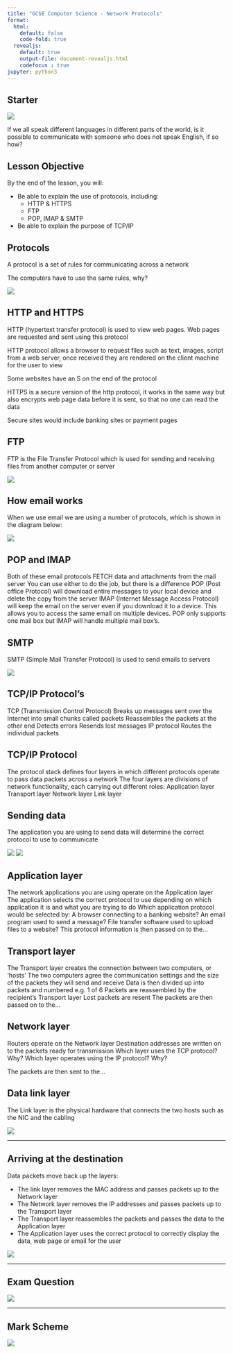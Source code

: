 ```yaml
---
title: "GCSE Computer Science - Network Protocols"
format:
  html: 
    default: false
    code-fold: true
  revealjs: 
    default: true
    output-file: document-revealjs.html
    codefocus : true
jupyter: python3
---
```


## Starter 


![](https://openclipart.org/download/333592/world-map-withgreetings.svg)

If we all speak different languages in different parts of the world, is it possible to communicate with someone who does not speak English, if so how?



## Lesson Objective

By the end of the lesson, you will:

* Be able to explain the use of protocols, including: 
    * HTTP & HTTPS
    * FTP
    * POP, IMAP & SMTP
* Be able to explain the purpose of TCP/IP


## Protocols

A protocol is a set of rules for communicating across a network 

The computers have to use the same rules, why?

![](https://hackmd.io/_uploads/S1lTIrRi-T.png)



## HTTP and HTTPS

HTTP (hypertext transfer protocol) is used to view web pages. Web pages are requested and sent using this protocol

HTTP protocol allows a browser to request files such as text, images, script from a web server, once received they are rendered on the client machine for the user to view

Some websites have an S on the end of the protocol

HTTPS is a secure version of the http protocol, it works in the same way but also encrypts web page data before it is sent, so that no one can read the data

Secure sites would include banking sites or payment pages 



## FTP

FTP is the File Transfer Protocol which is used for sending and receiving files from another computer or server

![](https://hackmd.io/_uploads/Syawr0ibp.png)



## How email works

When we use email we are using a number of protocols, which is shown in the diagram below:

![](https://hackmd.io/_uploads/H1lLOrCi-a.png)



## POP and IMAP

Both of these email protocols FETCH data and attachments from the mail server
You can use either to do the job, but there is a difference
POP (Post office Protocol) will download entire messages to your local device and delete the copy from the server
IMAP (Internet Message Access Protocol) will keep the email on the server even if you download it to a device. This allows you to access the same email on multiple devices. 
POP only supports one mail box but IMAP will handle multiple mail box’s.



## SMTP

SMTP (Simple Mail Transfer Protocol) is used to send emails to servers

![](https://hackmd.io/_uploads/rJgtSAoZT.png)




## TCP/IP Protocol’s

TCP (Transmission Control Protocol)
Breaks up messages sent over the Internet into small chunks called packets
Reassembles the packets at the other end
Detects errors
Resends lost messages
IP protocol
Routes the individual packets



## TCP/IP Protocol

The protocol stack defines four layers in which different protocols operate to pass data packets across a network
The four layers are divisions of network functionality, each carrying out different roles:
Application layer
Transport layer
Network layer
Link layer



## Sending data

The application you are using to send data will determine the correct protocol to use to communicate

![](https://hackmd.io/_uploads/H1R9BCi-T.png) ![](https://hackmd.io/_uploads/Hkzqr0j-T.png)



## Application layer

The network applications you are using operate on the Application layer
The application selects the correct protocol to use depending on which application it is and what you are trying to do
Which application protocol would be selected by:
A browser connecting to a banking website?
An email program used to send a message?
File transfer software used to upload files to a website?
This protocol information is then passed on to the…



## Transport layer

The Transport layer creates the connection between two computers, or ‘hosts’
The two computers agree the communication settings and the size of the packets they will send and receive
Data is then divided up into packets and numbered e.g. 1 of 6
Packets are reassembled by the recipient’s Transport layer
Lost packets are resent
The packets are then passed on to the…



## Network layer

Routers operate on the Network layer
Destination addresses are written on to the packets ready for transmission
Which layer uses the TCP protocol? Why?
Which layer operates using the IP protocol? Why?



The packets are then sent to the… 



## Data link layer

The Link layer is the physical hardware that connects the two hosts such as the NIC and the cabling

![](https://hackmd.io/_uploads/S1DTHCjbT.png)


---

## Arriving at the destination

Data packets move back up the layers:
* The link layer removes the MAC address and passes packets up to the Network layer
* The Network layer removes the IP addresses and passes packets up to the Transport layer
* The Transport layer reassembles the packets and passes the data to the Application layer
* The Application layer uses the correct protocol to correctly display the data, web page or email for the user

![](https://hackmd.io/_uploads/ByQ0BRiba.png)


---

## Exam Question

![](https://hackmd.io/_uploads/SJJ18AiWp.png)

---

## Mark Scheme

![](https://hackmd.io/_uploads/B1uJU0oWT.png)

